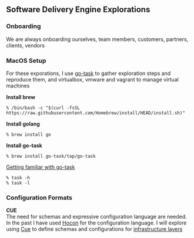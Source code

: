 Software Delivery Engine Explorations
---
### Onboarding
We are always onboarding ourselves, team members, customers, partners, clients, vendors  

### MacOS Setup
For these exporations, I use [go-task](https://taskfile.dev/#/) to gather exploration steps and reproduce them,
and virtualbox, vmware and vagrant to manage virtual machines

**Install brew**
```
% /bin/bash -c "$(curl -fsSL https://raw.githubusercontent.com/Homebrew/install/HEAD/install.sh)"
```

**Install golang**
```
% brew install go
```

**Install go-task**
```
% brew install go-task/tap/go-task
```

[Getting familiar with go-task](https://taskfile.dev/#/)  
```
% task -h  
% task -l
```

### Configuration Formats

**CUE**  
The need for schemas and expressive configuration language are needed. In the past I have used [Hocon](https://github.com/lightbend/config) for the configuration language. I will explore using [Cue](https://cuelang.org) to define schemas and configurations for [infrastructure layers](doc/infrastructure-layers.png)
